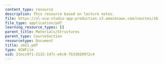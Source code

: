 ```yaml
---
content_type: resource
description: This resource based on lecture notes.
file: https://ol-ocw-studio-app-production.s3.amazonaws.com/courses/16-01-unified-engineering-i-ii-iii-iv-fall-2005-spring-2006/21ecc9f12132147ce6c0fb33020972c4_zm21.pdf
file_type: application/pdf
learning_resource_types: []
parent_title: Materials/Structures
parent_type: CourseSection
resourcetype: Document
title: zm21.pdf
type: OCWFile
uid: 21ecc9f1-2132-147c-e6c0-fb33020972c4
---
```

